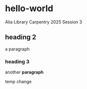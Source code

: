 # hello-world
Alia Library Carpentry 2025 Session 3

## heading 2

a paragraph

### heading 3

another **paragraph**

temp change
